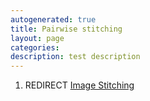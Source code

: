 ```yaml
---
autogenerated: true
title: Pairwise stitching
layout: page
categories: 
description: test description
---
```


1.  REDIRECT [Image Stitching](Image_Stitching)
